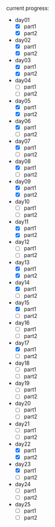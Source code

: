 current progress:
- day01
    - [x] part1
    - [x] part2
- day02
    - [x] part1
    - [x] part2
- day03
    - [x] part1
    - [x] part2
- day04
    - [ ] part1
    - [ ] part2
- day05
    - [x] part1
    - [x] part2
- day06
    - [x] part1
    - [ ] part2
- day07
    - [x] part1
    - [ ] part2
- day08
    - [x] part1
    - [ ] part2
- day09
    - [x] part1
    - [x] part2
- day10
    - [ ] part1
    - [ ] part2
- day11
    - [x] part1
    - [x] part2
- day12
    - [ ] part1
    - [ ] part2
- day13
    - [x] part1
    - [x] part2
- day14
    - [x] part1
    - [ ] part2
- day15
    - [x] part1
    - [ ] part2
- day16
    - [ ] part1
    - [ ] part2
- day17
    - [x] part1
    - [ ] part2
- day18
    - [ ] part1
    - [ ] part2
- day19
    - [ ] part1
    - [ ] part2
- day20
    - [ ] part1
    - [ ] part2
- day21
    - [ ] part1
    - [ ] part2
- day22
    - [x] part1
    - [x] part2
- day23
    - [x] part1
    - [ ] part2
- day24
    - [ ] part1
    - [ ] part2
- day25
    - [ ] part1
    - [ ] part2
